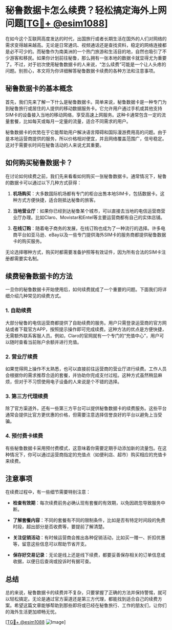 # 秘鲁数据卡怎么续费？轻松搞定海外上网问题[[TG💪+ @esim1088](https://t.me/s/esim1088)]

在如今这个互联网高度发达的时代，出国旅行或者长期生活在国外的人们对网络的需求变得越来越高。无论是日常通讯、视频通话还是查找资料，稳定的网络连接都是必不可少的。而秘鲁作为南美洲的一个热门旅游和生活目的地，自然也吸引了不少游客和移民。如果你计划前往秘鲁，那么拥有一张本地的数据卡就显得尤为重要了。不过，对于初次使用秘鲁数据卡的人来说，“怎么续费”可能是一个让人头疼的问题。别担心，本文将为你详细解答秘鲁数据卡续费的各种方法和注意事项。

## 秘鲁数据卡的基本概念

首先，我们先来了解一下什么是秘鲁数据卡。简单来说，秘鲁数据卡是一种专门为到秘鲁旅行或居住的人提供的移动数据服务卡。它允许用户通过手机或其他支持SIM卡的设备接入当地的移动网络，享受高速上网服务。这种卡通常包含一定的流量套餐，比如每天或每月一定量的流量，适合不同需求的用户。

秘鲁数据卡的优势在于它能帮助用户解决语言障碍和国际漫游费用高的问题。由于是本地运营商提供的服务，所以价格相对便宜，并且网络覆盖范围广，信号稳定。这对于需要长时间在秘鲁活动的人来说尤其重要。

## 如何购买秘鲁数据卡？

在讨论如何续费之前，我们先来看看如何购买一张秘鲁数据卡。通常情况下，秘鲁的数据卡可以通过以下几种方式获得：

1. **机场购买**：大多数国际机场都有专门的柜台出售本地SIM卡，包括数据卡。这种方式方便快捷，适合刚抵达秘鲁的旅客。
   
2. **当地营业厅**：如果你已经到达秘鲁某个城市，可以直接去当地的电信运营商营业厅办理。比如Claro、Movistar和Entel等主要运营商都有自己的实体店铺。
   
3. **在线订购**：随着电子商务的发展，在线订购也成为了一种流行的选择。许多电商平台如亚马逊、eBay以及一些专门提供海外SIM卡的服务商都提供秘鲁数据卡的购买服务。

无论选择哪种方式，购买时都需要准备护照等有效证件，因为所有合法的SIM卡注册都需要实名制。

## 续费秘鲁数据卡的方法

一旦你的秘鲁数据卡开始使用后，如何续费就成了一个重要的问题。下面我们将详细介绍几种常见的续费方式。

### 1. 自助续费

大部分秘鲁的电信运营商都提供了自助续费的服务。用户只需登录运营商的官方网站或者下载官方APP，按照提示操作即可完成续费。这种方法的优点是方便快捷，无需额外联系客服人员。例如，Claro的官网就有一个专门的“充值中心”，用户可以随时查看当前账户余额并进行充值。

### 2. 营业厅续费

如果觉得网上操作不太熟悉，也可以直接前往运营商的营业厅进行续费。工作人员会根据你的需求推荐合适的套餐，并协助你完成支付过程。这种方式虽然稍显麻烦，但对于不习惯使用电子设备的人来说是个不错的选择。

### 3. 第三方代理续费

除了官方渠道外，还有一些第三方平台可以提供秘鲁数据卡的续费服务。这些平台通常会提供比官方更优惠的价格，但需要注意选择信誉良好的平台以避免上当受骗。

### 4. 预付费卡续费

有些秘鲁数据卡采用预付费模式，这意味着你需要定期手动添加新的流量包。在这种情况下，你可以通过运营商指定的充值点（如便利店、超市）购买相应的充值卡来续费。

## 注意事项

在续费过程中，有一些细节需要特别注意：

- **检查有效期**：每次续费前务必确认现有套餐的有效期，以免因疏忽导致服务中断。
  
- **了解套餐内容**：不同的套餐有不同的限制条件，比如是否有特定时间段的免费时段，超出部分是否收费等，要提前了解清楚。

- **关注促销活动**：有时候运营商会推出各种促销活动，比如买一赠一、折扣优惠等，留意这些信息可以帮助节省开支。

- **保存好交易记录**：无论是线上还是线下续费，都要妥善保存相关的订单信息或收据，以便日后查询或投诉时有据可查。

## 总结

总的来说，秘鲁数据卡的续费并不复杂，只要掌握了正确的方法并保持警惕，就可以轻松搞定。无论是通过官方渠道还是第三方代理，都能找到适合自己的续费方案。希望这篇文章能够帮助到那些即将或已经在秘鲁旅行、工作的朋友们，让你们的海外生活更加顺畅无忧。

[[TG💪+ @esim1088](https://t.me/s/esim1088) ![Image](https://i.postimg.cc/4NQfJmqS/Snipaste-2025-05-13-00-14-12.png)]